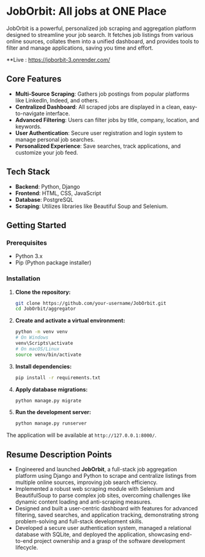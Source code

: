 # JobOrbit: All jobs at ONE Place
JobOrbit is a powerful, personalized job scraping and aggregation platform designed to streamline your job search. It fetches job listings from various online sources, collates them into a unified dashboard, and provides tools to filter and manage applications, saving you time and effort.

**Live : https://joborbit-3.onrender.com/

## Core Features

*   **Multi-Source Scraping**: Gathers job postings from popular platforms like LinkedIn, Indeed, and others.
*   **Centralized Dashboard**: All scraped jobs are displayed in a clean, easy-to-navigate interface.
*   **Advanced Filtering**: Users can filter jobs by title, company, location, and keywords.
*   **User Authentication**: Secure user registration and login system to manage personal job searches.
*   **Personalized Experience**: Save searches, track applications, and customize your job feed.

## Tech Stack

*   **Backend**: Python, Django
*   **Frontend**: HTML, CSS, JavaScript
*   **Database**: PostgreSQL
*   **Scraping**: Utilizes libraries like Beautiful Soup and Selenium.

## Getting Started

### Prerequisites

*   Python 3.x
*   Pip (Python package installer)

### Installation

1.  **Clone the repository:**
    ```bash
    git clone https://github.com/your-username/JobOrbit.git
    cd JobOrbit/aggregator
    ```

2.  **Create and activate a virtual environment:**
    ```bash
    python -m venv venv
    # On Windows
    venv\Scripts\activate
    # On macOS/Linux
    source venv/bin/activate
    ```

3.  **Install dependencies:**
    ```bash
    pip install -r requirements.txt
    ```

4.  **Apply database migrations:**
    ```bash
    python manage.py migrate
    ```

5.  **Run the development server:**
    ```bash
    python manage.py runserver
    ```

The application will be available at `http://127.0.0.1:8000/`.

## Resume Description Points

*   Engineered and launched **JobOrbit**, a full-stack job aggregation platform using Django and Python to scrape and centralize listings from multiple online sources, improving job search efficiency.
*   Implemented a robust web scraping module with Selenium and BeautifulSoup to parse complex job sites, overcoming challenges like dynamic content loading and anti-scraping measures.
*   Designed and built a user-centric dashboard with features for advanced filtering, saved searches, and application tracking, demonstrating strong problem-solving and full-stack development skills.
*   Developed a secure user authentication system, managed a relational database with SQLite, and deployed the application, showcasing end-to-end project ownership and a grasp of the software development lifecycle.

